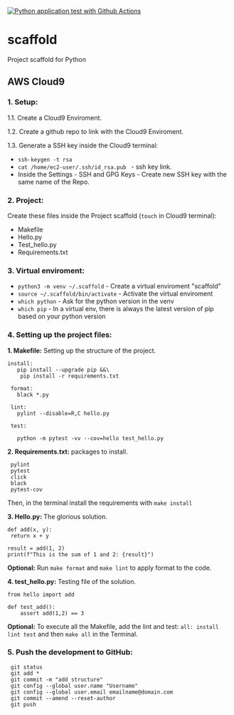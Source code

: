 [![Python application test with Github Actions](https://github.com/AaronGonzalezB/scaffold/actions/workflows/main.yml/badge.svg)](https://github.com/AaronGonzalezB/scaffold/actions/workflows/main.yml)

# scaffold
Project scaffold for Python

## AWS Cloud9

### 1. Setup:

1.1. Create a Cloud9 Enviroment.

1.2. Create a github repo to link with the Cloud9 Enviroment.

1.3. Generate a SSH key inside the Cloud9 terminal:

  * `ssh-keygen -t rsa`
  * `cat /home/ec2-user/.ssh/id_rsa.pub ` - ssh key link.
  * Inside the Settings - SSH and GPG Keys - Create new SSH key with the same name of the Repo.

### 2. Project:

Create these files inside the Project scaffold (`touch` in Cloud9 terminal):

  * Makefile
  * Hello.py
  * Test_hello.py
  * Requirements.txt

### 3. Virtual enviroment:

  * `python3 -m venv ~/.scaffold` - Create a virtual enviroment "scaffold"
  * `source ~/.scaffold/bin/activate` - Activate the virtual enviroment
  * `which python` - Ask for the python version in the venv
  * `which pip` - In a virtual env, there is always the latest version of pip based on your python version

### 4. Setting up the project files:

  **1. Makefile:** Setting up the structure of the project.
  
    install:
       pip install --upgrade pip &&\
        pip install -r requirements.txt

     format:
       black *.py

     lint:
       pylint --disable=R,C hello.py

     test:

       python -m pytest -vv --cov=hello test_hello.py
   
   **2. Requirements.txt:** packages to install.
   
     pylint
     pytest
     click
     black
     pytest-cov
     
   Then, in the terminal install the requirements with `make install`
   
   **3. Hello.py:** The glorious solution.
   
    def add(x, y):
     return x + y
     
    result = add(1, 2)
    print(f"This is the sum of 1 and 2: {result}")
    
   **Optional:** Run `make format` and `make lint` to apply format to the code.
   
   **4. test_hello.py:** Testing file of the solution.
   
    from hello import add

    def test_add():
        assert add(1,2) == 3
     
   **Optional:** To execute all the Makefile, add the lint and test: `all: install lint test` and then `make all` in the Terminal.

### 5. Push the development to GitHub:

     git status
     git add *
     git commit -m "add structure"
     git config --global user.name "Username"
     git config --global user.email emailname@domain.com
     git commit --amend --reset-author
     git push

